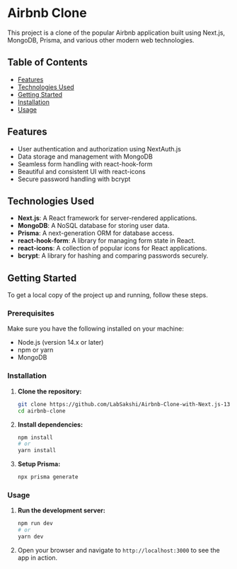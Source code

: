 # Airbnb Clone

This project is a clone of the popular Airbnb application built using Next.js, MongoDB, Prisma, and various other modern web technologies.

## Table of Contents

- [Features](#features)
- [Technologies Used](#technologies-used)
- [Getting Started](#getting-started)
- [Installation](#installation)
- [Usage](#usage)


## Features

- User authentication and authorization using NextAuth.js
- Data storage and management with MongoDB
- Seamless form handling with react-hook-form
- Beautiful and consistent UI with react-icons
- Secure password handling with bcrypt

## Technologies Used

- **Next.js**: A React framework for server-rendered applications.
- **MongoDB**: A NoSQL database for storing user data.
- **Prisma**: A next-generation ORM for database access.
- **react-hook-form**: A library for managing form state in React.
- **react-icons**: A collection of popular icons for React applications.
- **bcrypt**: A library for hashing and comparing passwords securely.

## Getting Started

To get a local copy of the project up and running, follow these steps.

### Prerequisites

Make sure you have the following installed on your machine:

- Node.js (version 14.x or later)
- npm or yarn
- MongoDB

### Installation

1. **Clone the repository:**

    ```sh
    git clone https://github.com/LabSakshi/Airbnb-Clone-with-Next.js-13.git
    cd airbnb-clone
    ```

2. **Install dependencies:**

    ```sh
    npm install
    # or
    yarn install
    ```

3. **Setup Prisma:**

    ```sh
    npx prisma generate
    ```

### Usage

1. **Run the development server:**

    ```sh
    npm run dev
    # or
    yarn dev
    ```

2. Open your browser and navigate to `http://localhost:3000` to see the app in action.

